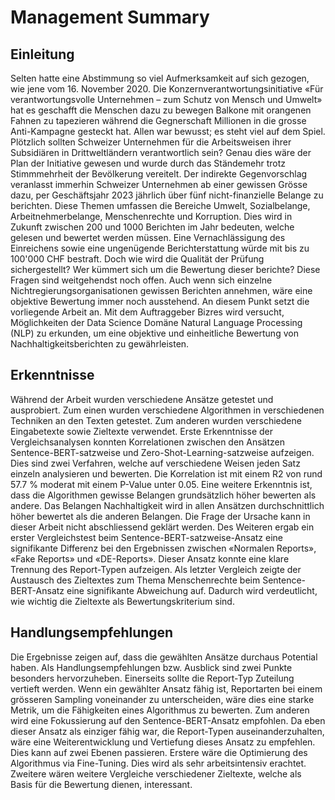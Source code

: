 # Management Summary

## Einleitung

Selten hatte eine Abstimmung so viel Aufmerksamkeit auf sich gezogen, wie jene vom 16. November 2020. Die Konzernverantwortungsinitiative «Für verantwortungsvolle Unternehmen – zum Schutz von Mensch und Umwelt» hat es geschafft die Menschen dazu zu bewegen Balkone mit orangenen Fahnen zu tapezieren während die Gegnerschaft Millionen in die grosse Anti-Kampagne gesteckt hat. Allen war bewusst; es steht viel auf dem Spiel. Plötzlich sollten Schweizer Unternehmen für die Arbeitsweisen ihrer Subsidiären in Drittweltländern verantwortlich sein? Genau dies wäre der Plan der Initiative gewesen und wurde durch das Ständemehr trotz Stimmmehrheit der Bevölkerung vereitelt. Der indirekte Gegenvorschlag veranlasst immerhin Schweizer Unternehmen ab einer gewissen Grösse dazu, per Geschäftsjahr 2023 jährlich über fünf nicht-finanzielle Belange zu berichten. Diese Themen umfassen die Bereiche Umwelt, Sozialbelange, Arbeitnehmerbelange, Menschenrechte und Korruption.
Dies wird in Zukunft zwischen 200 und 1000 Berichten im Jahr bedeuten, welche gelesen und bewertet werden müssen. Eine Vernachlässigung des Einreichens sowie eine ungenügende Berichterstattung würde mit bis zu 100'000 CHF bestraft. Doch wie wird die Qualität der Prüfung sichergestellt? Wer kümmert sich um die Bewertung dieser berichte? Diese Fragen sind weitgehendst noch offen. Auch wenn sich einzelne Nichtregierungsorganisationen gewissen Berichten annehmen, wäre eine objektive Bewertung immer noch ausstehend. An diesem Punkt setzt die vorliegende Arbeit an. Mit dem Auftraggeber Bizres wird versucht, Möglichkeiten der Data Science Domäne Natural Language Processing (NLP) zu erkunden, um eine objektive und einheitliche Bewertung von Nachhaltigkeitsberichten zu gewährleisten.

## Erkenntnisse

Während der Arbeit wurden verschiedene Ansätze getestet und ausprobiert. Zum einen wurden verschiedene Algorithmen in verschiedenen Techniken an den Texten getestet. Zum anderen wurden verschiedene Eingabetexte sowie Zieltexte verwendet.
Erste Erkenntnisse der Vergleichsanalysen konnten Korrelationen zwischen den Ansätzen Sentence-BERT-satzweise und Zero-Shot-Learning-satzweise aufzeigen. Dies sind zwei Verfahren, welche auf verschiedene Weisen jeden Satz einzeln analysieren und bewerten. Die Korrelation ist mit einem R2 von rund 57.7 % moderat mit einem P-Value unter 0.05.
Eine weitere Erkenntnis ist, dass die Algorithmen gewisse Belangen grundsätzlich höher bewerten als andere. Das Belangen Nachhaltigkeit wird in allen Ansätzen durchschnittlich höher bewertet als die anderen Belangen. Die Frage der Ursache kann in dieser Arbeit nicht abschliessend geklärt werden.
Des Weiteren ergab ein erster Vergleichstest beim Sentence-BERT-satzweise-Ansatz eine signifikante Differenz bei den Ergebnissen zwischen «Normalen Reports», «Fake Reports» und «DE-Reports». Dieser Ansatz konnte eine klare Trennung des Report-Typen aufzeigen.
Als letzter Vergleich zeigte der Austausch des Zieltextes zum Thema Menschenrechte beim Sentence-BERT-Ansatz eine signifikante Abweichung auf. Dadurch wird verdeutlicht, wie wichtig die Zieltexte als Bewertungskriterium sind.

## Handlungsempfehlungen

Die Ergebnisse zeigen auf, dass die gewählten Ansätze durchaus Potential haben. Als Handlungsempfehlungen bzw. Ausblick sind zwei Punkte besonders hervorzuheben.
Einerseits sollte die Report-Typ Zuteilung vertieft werden. Wenn ein gewählter Ansatz fähig ist, Reportarten bei einem grösseren Sampling voneinander zu unterscheiden, wäre dies eine starke Metrik, um die Fähigkeiten eines Algorithmus zu bewerten.
Zum anderen wird eine Fokussierung auf den Sentence-BERT-Ansatz empfohlen. Da eben dieser Ansatz als einziger fähig war, die Report-Typen auseinanderzuhalten, wäre eine Weiterentwicklung und Vertiefung dieses Ansatz zu empfehlen. Dies kann auf zwei Ebenen passieren. Erstere wäre die Optimierung des Algorithmus via Fine-Tuning. Dies wird als sehr arbeitsintensiv erachtet. Zweitere wären weitere Vergleiche verschiedener Zieltexte, welche als Basis für die Bewertung dienen, interessant.

